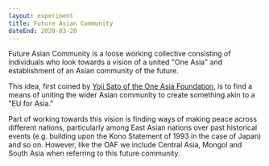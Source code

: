 ```yaml
---
layout: experiment
title: Future Asian Community
dateEnd: 2020-03-20
---
```


Future Asian Community is a loose working collective consisting of individuals who look towards a vision of a united "One Asia" and establishment of an Asian community of the future.

This idea, first coined by [Yoji Sato of the One Asia Foundation](https://en.wikipedia.org/wiki/One_Asia_Foundation), is to find a means of uniting the wider Asian community to create something akin to a "EU for Asia."

Part of working towards this vision is finding ways of making peace across different nations, particularly among East Asian nations over past historical events (e.g. building upon the Kono Statement of 1993 in the case of Japan) and so on. However, like the OAF we include Central Asia, Mongol and South Asia when referring to this future community.